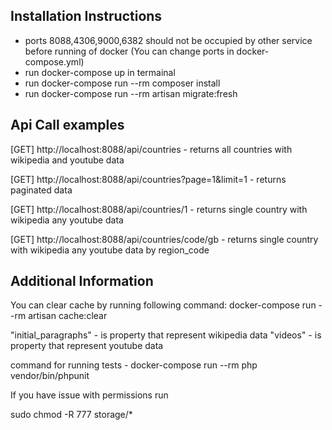 
## Installation Instructions

- ports 8088,4306,9000,6382 should not be occupied by other service before running of docker (You can change ports in docker-compose.yml)
- run docker-compose up in termainal
- run docker-compose run --rm composer install
- run docker-compose run --rm artisan migrate:fresh

## Api Call examples

[GET] http://localhost:8088/api/countries  - returns all countries with wikipedia and youtube data

[GET] http://localhost:8088/api/countries?page=1&limit=1 - returns paginated data

[GET] http://localhost:8088/api/countries/1 - returns single country with wikipedia any youtube data 

[GET] http://localhost:8088/api/countries/code/gb - returns single country with wikipedia any youtube data by region_code 


## Additional Information

You can clear cache by running following command: docker-compose run --rm artisan cache:clear

"initial_paragraphs" -  is property that represent wikipedia data
"videos"  - is property that represent youtube data

command for running tests - docker-compose run --rm php vendor/bin/phpunit

If you have issue with permissions run

sudo chmod -R 777 storage/*

